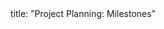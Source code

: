 <frontmatter>
title: "Project Planning: Milestones"
</frontmatter>

<include src="unit-inPage-asFlat.md" boilerplate />